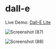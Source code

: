 # dall-e

Live Demo: [Dall-E Lite](https://idyllic-narwhal-366faf.netlify.app)

![Screenshot (87)](https://user-images.githubusercontent.com/90024300/235195671-c0e08c44-9eba-441c-a267-f78b33d1a4b3.png)

![Screenshot (88)](https://user-images.githubusercontent.com/90024300/235195705-816fb0a5-ace8-4363-8643-33e0b6fc53d1.png)
